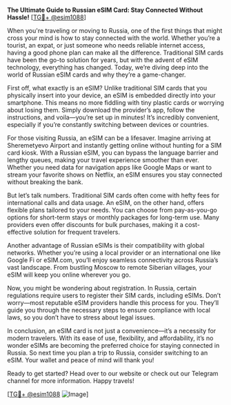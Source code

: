 **The Ultimate Guide to Russian eSIM Card: Stay Connected Without Hassle!** [[TG💪+ @esim1088](https://t.me/s/esim1088)]

When you're traveling or moving to Russia, one of the first things that might cross your mind is how to stay connected with the world. Whether you’re a tourist, an expat, or just someone who needs reliable internet access, having a good phone plan can make all the difference. Traditional SIM cards have been the go-to solution for years, but with the advent of eSIM technology, everything has changed. Today, we’re diving deep into the world of Russian eSIM cards and why they’re a game-changer.

First off, what exactly is an eSIM? Unlike traditional SIM cards that you physically insert into your device, an eSIM is embedded directly into your smartphone. This means no more fiddling with tiny plastic cards or worrying about losing them. Simply download the provider’s app, follow the instructions, and voila—you’re set up in minutes! It’s incredibly convenient, especially if you’re constantly switching between devices or countries.

For those visiting Russia, an eSIM can be a lifesaver. Imagine arriving at Sheremetyevo Airport and instantly getting online without hunting for a SIM card kiosk. With a Russian eSIM, you can bypass the language barrier and lengthy queues, making your travel experience smoother than ever. Whether you need data for navigation apps like Google Maps or want to stream your favorite shows on Netflix, an eSIM ensures you stay connected without breaking the bank.

But let’s talk numbers. Traditional SIM cards often come with hefty fees for international calls and data usage. An eSIM, on the other hand, offers flexible plans tailored to your needs. You can choose from pay-as-you-go options for short-term stays or monthly packages for long-term use. Many providers even offer discounts for bulk purchases, making it a cost-effective solution for frequent travelers.

Another advantage of Russian eSIMs is their compatibility with global networks. Whether you’re using a local provider or an international one like Google Fi or eSIM.com, you’ll enjoy seamless connectivity across Russia’s vast landscape. From bustling Moscow to remote Siberian villages, your eSIM will keep you online wherever you go.

Now, you might be wondering about registration. In Russia, certain regulations require users to register their SIM cards, including eSIMs. Don’t worry—most reputable eSIM providers handle this process for you. They’ll guide you through the necessary steps to ensure compliance with local laws, so you don’t have to stress about legal issues.

In conclusion, an eSIM card is not just a convenience—it’s a necessity for modern travelers. With its ease of use, flexibility, and affordability, it’s no wonder eSIMs are becoming the preferred choice for staying connected in Russia. So next time you plan a trip to Russia, consider switching to an eSIM. Your wallet and peace of mind will thank you!

Ready to get started? Head over to our website or check out our Telegram channel for more information. Happy travels! 

[[TG💪+ @esim1088](https://t.me/s/esim1088) ![Image](https://i.postimg.cc/Y0z9fWf4/image.png)]